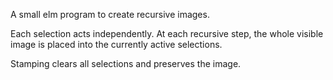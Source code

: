 A small elm program to create recursive images.

Each selection acts independently. At each recursive step, the whole visible image is placed into the currently active selections.

Stamping clears all selections and preserves the image.